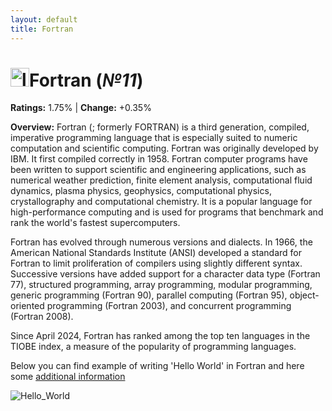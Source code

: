 ```yaml
---
layout: default
title: Fortran
---
```


# <img src="https://logodix.com/logo/1692019.png" alt="logo" width="30"/>**Fortran** (_№11_) 

**Ratings:** 1.75% | **Change:** +0.35% 

**Overview:** Fortran (; formerly FORTRAN) is a third generation, compiled, imperative programming language that is especially suited to numeric computation and scientific computing.
Fortran was originally developed by IBM. It first compiled correctly in 1958. Fortran computer programs have been written to support scientific and engineering applications, such as numerical weather prediction, finite element analysis, computational fluid dynamics, plasma physics, geophysics, computational physics, crystallography and computational chemistry. It is a popular language for high-performance computing and is used for programs that benchmark and rank the world's fastest supercomputers.

Fortran has evolved through numerous versions and dialects. In 1966, the American National Standards Institute (ANSI) developed a standard for Fortran to limit proliferation of compilers using slightly different syntax. Successive versions have added support for a character data type (Fortran 77), structured programming, array programming, modular programming, generic programming (Fortran 90), parallel computing (Fortran 95), object-oriented programming (Fortran 2003), and concurrent programming (Fortran 2008).

Since April 2024, Fortran has ranked among the top ten languages in the TIOBE index, a measure of the popularity of programming languages.

Below you can find example of writing 'Hello World' in Fortran and here some [additional information](https://en.wikipedia.org/wiki/Fortran)

![Hello_World](https://c8.alamy.com/comp/2GK07G2/fortran-language-hello-world-program-sample-in-editor-window-illustration-2GK07G2.jpg)

